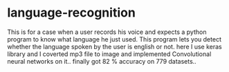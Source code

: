 # language-recognition
This is for a case when a user records his voice and expects a python program to know what language he just used. This program lets you detect whether the language spoken by the user is english or not.
here I use keras library and I  coverted mp3 file to image and implemented Convolutional neural networks on it..
finally got 82 % accuracy on 779 datasets..


